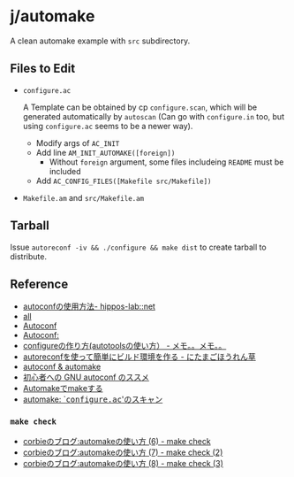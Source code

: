 j/automake
==========

A clean automake example with `src` subdirectory.



Files to Edit
------

* `configure.ac`

  A Template can be obtained by cp `configure.scan`, which will be generated
  automatically by `autoscan`
  (Can go with `configure.in` too, but using `configure.ac` seems to be a newer
  way).

  * Modify args of `AC_INIT`
  * Add line `AM_INIT_AUTOMAKE([foreign])`
    * Without `foreign` argument, some files includeing `README` must be
      included
  * Add `AC_CONFIG_FILES([Makefile src/Makefile])`

* `Makefile.am` and `src/Makefile.am`



Tarball
-------

Issue `autoreconf -iv && ./configure && make dist` to create tarball to distribute.



Reference
----------

* [autoconfの使用方法- hippos-lab::net](http://homepage2.nifty.com/hippos/autoconf/index.html)
* [all](http://www.spa.is.uec.ac.jp/~kinuko/slidemaker/autotools/)
* [Autoconf](http://www.gnu.org/savannah-checkouts/gnu/autoconf/manual/autoconf-2.69/html_node/index.html)
* [Autoconf:](http://www.spa.is.uec.ac.jp/~kinuko/slidemaker/autotools/autoconf.html)
* [configureの作り方(autotoolsの使い方） - メモ。。メモ。。](http://nopipi.hatenablog.com/entry/2013/01/14/025509)
* [autoreconfを使って簡単にビルド環境を作る - にたまごほうれん草](http://d.hatena.ne.jp/emergent/20081106/1225896312)
* [autoconf & automake](http://www.jaist.ac.jp/~kiyoshiy/memo/autoconf.html)
* [初心者への GNU autoconf のススメ](http://sharl.haun.org/autoconf.html)
* [Automakeでmakeする](http://www.02.246.ne.jp/~torutk/cxx/automake/automake.html)
* [automake: `<TT>configure.ac</TT>'のスキャン](http://www.bookshelf.jp/texi/automake-ja/automake-ja_5.html)

### `make check` ###

* [corbieのブログ:automakeの使い方 (6) - make check](http://blog.livedoor.jp/corbie/archives/3898817.html)
* [corbieのブログ:automakeの使い方 (7) - make check (2)](http://blog.livedoor.jp/corbie/archives/3933512.html)
* [corbieのブログ:automakeの使い方 (8) - make check (3)](http://blog.livedoor.jp/corbie/archives/3940445.html)
